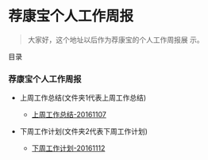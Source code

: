 # 荐康宝个人工作周报

> 大家好，这个地址以后作为荐康宝的个人工作周报展 示。


目录

### 荐康宝个人工作周报

* 上周工作总结(文件夹1代表上周工作总结)
    * [上周工作总结-20161107](https://github.com/zzm1988/jkb/blob/master/1/20161107.md)

* 下周工作计划(文件夹2代表下周工作计划)
    * [下周工作计划-20161112](https://github.com/zzm1988/jkb/blob/master/2/20161112.md)


